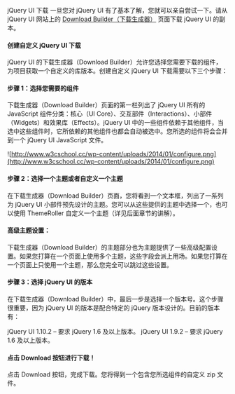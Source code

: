  jQuery UI 下载
  一旦您对 jQuery UI 有了基本了解，您就可以亲自尝试一下。请从 jQuery UI 网站上的 [Download Builder（下载生成器）](http://www.w3cschool.cc//jqueryui.com/download/) 页面下载 jQuery UI 的副本。

 

 
#### 创建自定义 jQuery UI 下载

 jQuery UI 的下载生成器（Download Builder）允许您选择您需要下载的组件，为项目获取一个自定义的库版本。创建自定义 jQuery UI 下载需要以下三个步骤：

 
#### 步骤 1：选择您需要的组件

 下载生成器（Download Builder）页面的第一栏列出了 jQuery UI 所有的 JavaScript 组件分类：核心（UI Core）、交互部件（Interactions）、小部件（Widgets）和效果库（Effects）。jQuery UI 中的一些组件依赖于其他组件，当选中这些组件时，它所依赖的其他组件也都会自动被选中。您所选的组件将会合并到一个 jQuery UI JavaScript 文件。

 ![http://www.w3cschool.cc/wp-content/uploads/2014/01/configure.png](http://www.w3cschool.cc/wp-content/uploads/2014/01/configure.png)

 
#### 步骤 2：选择一个主题或者自定义一个主题

 在下载生成器（Download Builder）页面，您将看到一个文本框，列出了一系列为 jQuery UI 小部件预先设计的主题。您可以从这些提供的主题中选择一个，也可以使用 ThemeRoller 自定义一个主题（详见后面章节的讲解）。

 

#### 高级主题设置：

 下载生成器（Download Builder）的主题部分也为主题提供了一些高级配置设置。如果您打算在一个页面上使用多个主题，这些字段会派上用场。如果您打算在一个页面上只使用一个主题，那么您完全可以跳过这些设置。

 
#### 步骤 3：选择 jQuery UI 的版本


在下载生成器（Download Builder）中，最后一步是选择一个版本号。这个步骤很重要，因为 jQuery UI 的版本是配合特定的 jQuery 版本设计的。目前的版本有：

 
jQuery UI 1.10.2 – 要求 jQuery 1.6 及以上版本。
 jQuery UI 1.9.2 – 要求 jQuery 1.6 及以上版本。
 

#### 点击 Download 按钮进行下载！

 点击 Download 按钮，完成下载。您将得到一个包含您所选组件的自定义 zip 文件。

 

